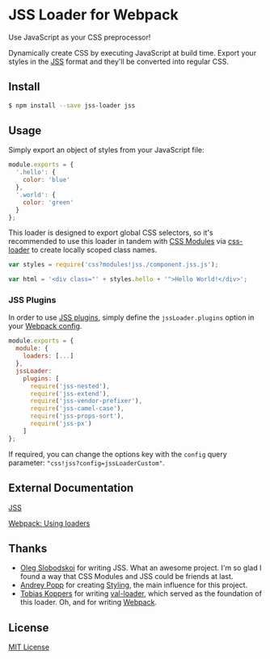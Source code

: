 # JSS Loader for Webpack

Use JavaScript as your CSS preprocessor!

Dynamically create CSS by executing JavaScript at build time. Export your styles in the [JSS](https://github.com/jsstyles/jss) format and they'll be converted into regular CSS.

## Install

```bash
$ npm install --save jss-loader jss
```

## Usage

Simply export an object of styles from your JavaScript file:

```js
module.exports = {
  '.hello': {
    color: 'blue'
  },
  '.world': {
    color: 'green'
  }
};
```

This loader is designed to export global CSS selectors, so it's recommended to use this loader in tandem with [CSS Modules](https://github.com/css-modules/css-modules) via [css-loader](https://github.com/webpack/css-loader) to create locally scoped class names.

```js
var styles = require('css?modules!jss./component.jss.js');

var html = '<div class="' + styles.hello + '">Hello World!</div>';
```

### JSS Plugins

In order to use [JSS plugins](https://github.com/jsstyles/jss/blob/master/readme.md#plugins), simply define the `jssLoader.plugins` option in your [Webpack config](http://webpack.github.io/docs/configuration.html).

``` javascript
module.exports = {
  module: {
    loaders: [...]
  },
  jssLoader:
    plugins: [
      require('jss-nested'),
      require('jss-extend'),
      require('jss-vendor-prefixer'),
      require('jss-camel-case'),
      require('jss-props-sort'),
      require('jss-px')
    ]
};
```

If required, you can change the options key with the `config` query parameter: `"css!jss?config=jssLoaderCustom"`.

## External Documentation

[JSS](https://github.com/jsstyles/jss)

[Webpack: Using loaders](http://webpack.github.io/docs/using-loaders.html)

## Thanks

 - [Oleg Slobodskoi](https://github.com/kof) for writing JSS. What an awesome project. I'm so glad I found a way that CSS Modules and JSS could be friends at last.
 - [Andrey Popp](https://github.com/andreypopp) for creating [Styling](https://github.com/andreypopp/styling), the main influence for this project.
 - [Tobias Koppers](https://github.com/sokra) for writing [val-loader](https://github.com/webpack/val-loader), which served as the foundation of this loader. Oh, and for writing [Webpack](http://webpack.github.io/).

## License

[MIT License](http://markdalgleish.mit-license.org/)

